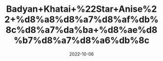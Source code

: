 ---
title: 'Badyan+Khatai+%22Star+Anise%22+%d8%a8%d8%a7%d8%af%db%8c%d8%a7%da%ba+%d8%ae%d8%b7%d8%a7%d8%a6%db%8c'
date: '2022-10-06' 
metatag: '' 
inventory: '0' 
draft: false 
# meta description 
shortDescripton: 'It+has%ef%bf%bdanti-fungal%2c+antibacterial+and+anti-inflammatory+properties+and+may+fight+stomach+ulcers%2c+keep+blood+sugar+levels+in+check+and+reduce+symptoms+of+depression+and+menopause.'
description: 'Spices'
longdescription: ''
featured: True
# product Price
price: '150.0'
# Product Short Description
shortDescription: 'It+has%ef%bf%bdanti-fungal%2c+antibacterial+and+anti-inflammatory+properties+and+may+fight+stomach+ulcers%2c+keep+blood+sugar+levels+in+check+and+reduce+symptoms+of+depression+and+menopause.'
productID: 'B58F1A0B-212A-ED11-9968-005056B3A416'
type: 'products'
category: 'Spices' 
thumnailproduct: 'https://eraconnect.blob.core.windows.net/product-images/aminsaddiquidawakhana/B58F1A0B-212A-ED11-9968-005056B3A416.webp' 
images:
  - image: 'https://eraconnect.blob.core.windows.net/product-images/aminsaddiquidawakhana/B58F1A0B-212A-ED11-9968-005056B3A416.webp'  
Variants:
---